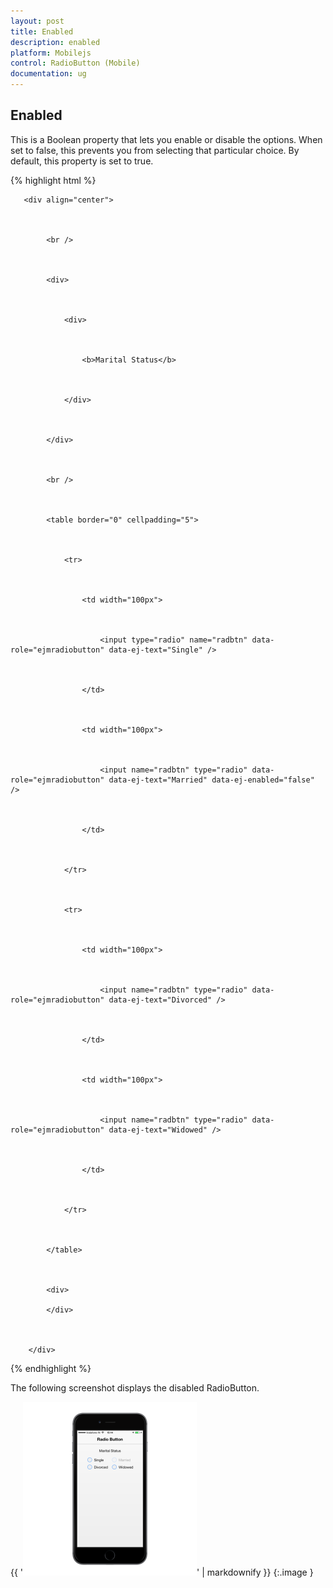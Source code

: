 ```yaml
---
layout: post
title: Enabled
description: enabled
platform: Mobilejs
control: RadioButton (Mobile)
documentation: ug
---
```


## Enabled

This is a Boolean property that lets you enable or disable the options. When set to false, this prevents you from selecting that particular choice. By default, this property is set to true.

{% highlight html %}

       <div align="center">



            <br />



            <div>



                <div>



                    <b>Marital Status</b>



                </div>



            </div>



            <br />



            <table border="0" cellpadding="5">



                <tr>



                    <td width="100px">



                        <input type="radio" name="radbtn" data-role="ejmradiobutton" data-ej-text="Single" />



                    </td>



                    <td width="100px">



                        <input name="radbtn" type="radio" data-role="ejmradiobutton" data-ej-text="Married" data-ej-enabled="false" />



                    </td>



                </tr>



                <tr>



                    <td width="100px">



                        <input name="radbtn" type="radio" data-role="ejmradiobutton" data-ej-text="Divorced" />



                    </td>



                    <td width="100px">



                        <input name="radbtn" type="radio" data-role="ejmradiobutton" data-ej-text="Widowed" />



                    </td>



                </tr>



            </table>



            <div>

            </div>



        </div>



{% endhighlight %}



The following screenshot displays the disabled RadioButton.

{{ '![](Enabled_images/Enabled_img1.png)' | markdownify }}
{:.image }


